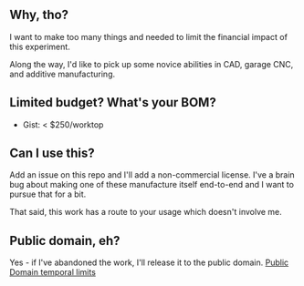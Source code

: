 ## Why, tho?

I want to make too many things and needed to limit the financial impact of this experiment.

Along the way, I'd like to pick up some novice abilities in CAD, garage CNC, and additive manufacturing.

## Limited budget? What's your BOM?
* Gist: < $250/worktop

## Can I use this?
Add an issue on this repo and I'll add a non-commercial license. I've a brain bug about making one of these manufacture itself end-to-end and I want to pursue that for a bit.

That said, this work has a route to your usage which doesn't involve me.

## Public domain, eh?
Yes - if I've abandoned the work, I'll release it to the public domain.
[Public Domain temporal limits](LIMITEDPUBLICDOMAIN.md)
